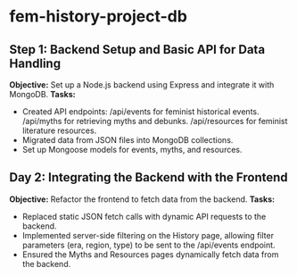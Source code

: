 # fem-history-project-db

## **Step 1: Backend Setup and Basic API for Data Handling**
**Objective:** Set up a Node.js backend using Express and integrate it with MongoDB.
**Tasks:**
- Created API endpoints:
/api/events for feminist historical events.
/api/myths for retrieving myths and debunks.
/api/resources for feminist literature resources.
- Migrated data from JSON files into MongoDB collections.
- Set up Mongoose models for events, myths, and resources.

## **Day 2: Integrating the Backend with the Frontend**
**Objective:** Refactor the frontend to fetch data from the backend.
**Tasks:**
- Replaced static JSON fetch calls with dynamic API requests to the backend.
- Implemented server-side filtering on the History page, allowing filter parameters (era, region, type) to be sent to the /api/events endpoint.
- Ensured the Myths and Resources pages dynamically fetch data from the backend.
